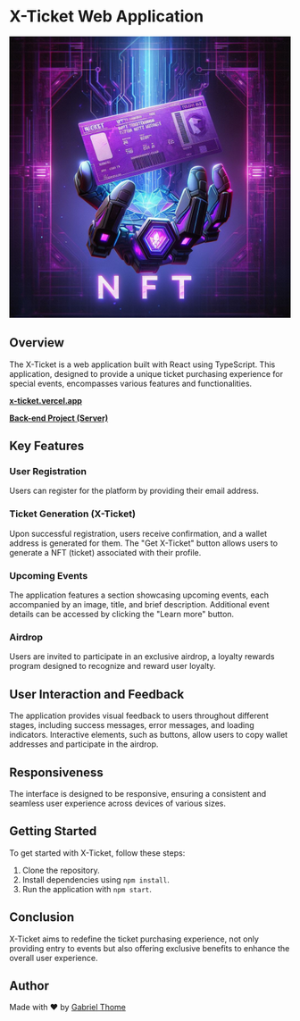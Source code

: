 # X-Ticket Web Application

![X-Ticket](/src/assets/ticket-hand.jpg)

## Overview

The X-Ticket is a web application built with React using TypeScript. This application, designed to provide a unique ticket purchasing experience for special events, encompasses various features and functionalities.

<b><a href="https://x-ticket.vercel.app/" target="_blank">x-ticket.vercel.app</a></b>

<b><a href="https://github.com/thomasdev5832/xmint-server" target="_blank">Back-end Project (Server)</a></b>


## Key Features

### User Registration

Users can register for the platform by providing their email address.

### Ticket Generation (X-Ticket)

Upon successful registration, users receive confirmation, and a wallet address is generated for them. The "Get X-Ticket" button allows users to generate a NFT (ticket) associated with their profile.

### Upcoming Events

The application features a section showcasing upcoming events, each accompanied by an image, title, and brief description. Additional event details can be accessed by clicking the "Learn more" button.

### Airdrop

Users are invited to participate in an exclusive airdrop, a loyalty rewards program designed to recognize and reward user loyalty.

## User Interaction and Feedback

The application provides visual feedback to users throughout different stages, including success messages, error messages, and loading indicators. Interactive elements, such as buttons, allow users to copy wallet addresses and participate in the airdrop.

## Responsiveness

The interface is designed to be responsive, ensuring a consistent and seamless user experience across devices of various sizes.

## Getting Started

To get started with X-Ticket, follow these steps:

1. Clone the repository.
2. Install dependencies using `npm install`.
3. Run the application with `npm start`.

## Conclusion

X-Ticket aims to redefine the ticket purchasing experience, not only providing entry to events but also offering exclusive benefits to enhance the overall user experience.

## Author

Made with ❤️ by [Gabriel Thome](https://github.com/thomasdev5832)
